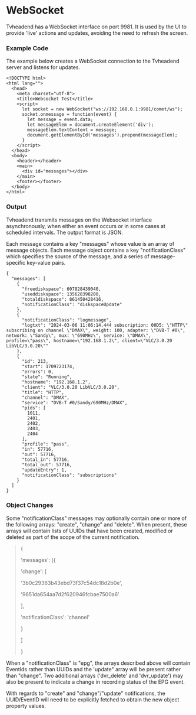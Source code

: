 # WebSocket

Tvheadend has a WebSocket interface on port 9981. It is used by the UI to provide 'live' actions and updates, avoiding the need to refresh the screen.

### Example Code

The example below creates a WebSocket connection to the Tvheadend server and listens for updates.

```
<!DOCTYPE html>
<html lang="">
  <head>
    <meta charset="utf-8">
    <title>Websocket Test</title>
    <script>
      let socket = new WebSocket("ws://192.168.0.1:9981/comet/ws");
      socket.onmessage = function(event) {
        let message = event.data;
        let messageElem = document.createElement('div');
        messageElem.textContent = message;
        document.getElementById('messages').prepend(messageElem);
      }
    </script>
  </head>
  <body>
    <header></header>
    <main>
      <div id="messages"></div>
    </main>
    <footer></footer>
  </body>
</html>
```

### Output

Tvheadend transmits messages on the Websocket interface asynchronously, when either an event occurs or in some cases at scheduled intervals. The output format is JSON.

Each message contains a key "messages" whose value is an array of message objects. Each message object contains a key "notificationClass" which specifies the source of the message, and a series of message-specific key-value pairs.

```
{
  "messages": [
    {
      "freediskspace": 607828439040,
      "useddiskspace": 135628398200,
      "totaldiskspace": 861450428416,
      "notificationClass": "diskspaceUpdate"
    },
    {
      "notificationClass": "logmessage",
      "logtxt": "2024-03-06 11:06:14.444 subscription: 00D5: \"HTTP\" subscribing on channel \"DMAX\", weight: 100, adapter: \"DVB-T #0\", network: \"Sandy\", mux: \"690MHz\", service: \"DMAX\", profile=\"pass\", hostname=\"192.168.1.2\", client=\"VLC/3.0.20 LibVLC/3.0.20\""
    },
    {
      "id": 213,
      "start": 1709723174,
      "errors": 0,
      "state": "Running",
      "hostname": "192.168.1.2",
      "client": "VLC/3.0.20 LibVLC/3.0.20",
      "title": "HTTP",
      "channel": "DMAX",
      "service": "DVB-T #0/Sandy/690MHz/DMAX",
      "pids": [
        1011,
        2401,
        2402,
        2403,
        2404
      ],
      "profile": "pass",
      "in": 57716,
      "out": 57716,
      "total_in": 57716,
      "total_out": 57716,
      "updateEntry": 1,
      "notificationClass": "subscriptions"
    }
  ]
}
```

### Object Changes

Some "notificationClass" messages may optionally contain one or more of the following arrays: "create", "change" and "delete". When present, these arrays will contain lists of UUIDs that have been created, modified or deleted as part of the scope of the current notification.

> {
>
> &#x20;   'messages': \[{
>
> &#x20;           'change': \[
>
> &#x20;                '3b0c29363b43ebd73f37c54dc18d2b0e',
>
> &#x20;                '9651da654aa7d2f620946fcbae7500a6'&#x20;
>
> &#x20;               ],
>
> &#x20;           'notificationClass': 'channel'&#x20;
>
> &#x20;       }
>
> &#x20;    ]&#x20;
>
> }

When a "notificationClass" is "epg", the arrays described above will contain EventIds rather than UUIDs and the 'update" array will be present rather than "change".  Two additional arrays ('dvr\_delete' and 'dvr\_update') may also be present to indicate a change in recording status of the EPG event.

With regards to "create" and "change"/"update" notifications, the UUID/EventID will need to be explicitly fetched to obtain the new object property values.
